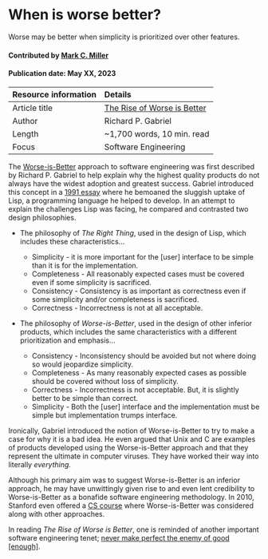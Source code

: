 # When is worse better?
<!--deck text start-->
Worse may be better when simplicity is prioritized over other features.
<!--deck text end-->

#### Contributed by [Mark C. Miller](https://github.com/markcmiller86 "Mark C. Miller GitHub Profile")
#### Publication date: May XX, 2023

Resource information | Details
:--- | :---
Article title  | [The Rise of Worse is Better](https://www.dreamsongs.com/RiseOfWorseIsBetter.html)
Author | Richard P. Gabriel
Length | ~1,700 words, 10 min. read
Focus | Software Engineering

The [Worse-is-Better](https://www.dreamsongs.com/WorseIsBetter.html) approach to software engineering was first described by Richard P. Gabriel to help explain why the highest quality products do not always have the widest adoption and greatest success.
Gabriel introduced this concept in a [1991 essay](https://www.dreamsongs.com/WIB.html) where he bemoaned the sluggish uptake of Lisp, a programming language he helped to develop.
In an attempt to explain the challenges Lisp was facing, he compared and contrasted two design philosophies.

* The philosophy of *The Right Thing*, used in the design of Lisp, which includes these characteristics...

  * Simplicity - it is more important for the [user] interface to be simple than it is for the implementation.
  * Completeness - All reasonably expected cases must be covered even if some simplicity is sacrificed.
  * Consistency - Consistency is as important as correctness even if some simplicity and/or completeness is sacrificed.
  * Correctness - Incorrectness is not at all acceptable.

* The philosophy of *Worse-is-Better*, used in the design of other inferior products, which includes the same characteristics with a different prioritization and emphasis...

  * Consistency - Inconsistency should be avoided but not where doing so would jeopardize simplicity.
  * Completeness - As many reasonably expected cases as possible should be covered without loss of simplicity.
  * Correctness -  Incorrectness is not acceptable. But, it is slightly better to be simple than correct.
  * Simplicity - Both the [user] interface and the implementation must be simple but implementation trumps interface.

Ironically, Gabriel introduced the notion of Worse-is-Better to try to make a case for why it is a bad idea.
He even argued that Unix and C are examples of products developed using the Worse-is-Better approach and that they represent the ultimate in computer viruses.
They have worked their way into literally *everything*.

Although his primary aim was to suggest Worse-is-Better is an inferior approach, he may have unwittingly given rise to and even lent credibility to Worse-is-Better as a bonafide software engineering methodology.
In 2010, Stanford even offered a [CS course](https://cs.stanford.edu/people/eroberts/cs201/projects/2010-11/WorseIsBetter/index.php/Main_Page.html) where Worse-is-Better was considered along with other approaches.

In reading *The Rise of Worse is Better*, one is reminded of another important software engineering tenet; [never make perfect the enemy of good [enough]](https://fairygodboss.com/career-topics/perfect-is-the-enemy-of-good).

<!---
Publish: yes
Pinned: no
Topics: Software engineering, Software process improvement
RSS update: 2023-05-15
--->
